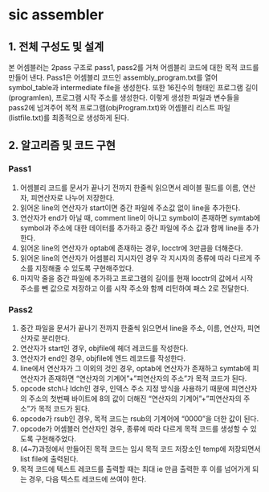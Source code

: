 # sic assembler
## 1. 전체 구성도 및 설계


본 어셈블러는 2pass 구조로 pass1, pass2를 거쳐 어셈블리 코드에 대한 목적 코드를 만들어 낸다. Pass1은 어셈블리 코드인 assembly_program.txt를 열어 symbol_table과 intermediate file을 생성한다. 또한 16진수의 형태인 프로그램 길이(programlen), 프로그램 시작 주소를 생성한다. 이렇게 생성한 파일과 변수들을 pass2에 넘겨주어 목적 프로그램(objProgram.txt)와 어셈블리 리스트 파일(listfile.txt)를 최종적으로 생성하게 된다.

## 2. 알고리즘 및 코드 구현

### Pass1
1. 어셈블리 코드를 문서가 끝나기 전까지 한줄씩 읽으면서 레이블 필드를 이름, 연산자, 피연산자로 나누어 저장한다.
2. 읽어온 line의 연산자가 start이면 중간 파일에 주소값 없이 line을 추가한다.
3. 연산자가 end가 아닐 때, comment line이 아니고 symbol이 존재하면 symtab에 symbol과 주소에 대한 데이터를 추가하고 중간 파일에 주소 값과 함께 line을 추가한다.
4. 읽어온 line의 연산자가 optab에 존재하는 경우, locctr에 3만큼을 더해준다.
5. 읽어온 line의 연산자가 어셈블리 지시자인 경우 각 지시자의 종류에 따라 다르게 주소를 지정해줄 수 있도록 구현해주었다.
6. 마지막 줄을 중간 파일에 추가하고 프로그램의 길이를 현재 locctr의 값에서 시작 주소를 뺀 값으로 저장하고 이를 시작 주소와 함께 리턴하여 패스 2로 전달한다.

### Pass2

1. 중간 파일을 문서가 끝나기 전까지 한줄씩 읽으면서 line을 주소, 이름, 연산자, 피연산자로 분리한다.
2. 연산자가 start인 경우, objfile에 헤더 레코드를 작성한다.
3. 연산자가 end인 경우, objfile에 엔드 레코드를 작성한다.
4. line에서 연산자가 그 이외의 것인 경우, optab에 연산자가 존재하고 symtab에 피연산자가 존재하면 “연산자의 기계어”+”피연산자의 주소”가 목적 코드가 된다.
5. opcode stch나 ldch인 경우, 인덱스 주소 지정 방식을 사용하기 때문에 피연산자의 주소의 첫번째 바이트에 8의 값이 더해진 “연산자의 기계어”+”피연산자의 주소”가 목적 코드가 된다.
6. opcode가 rsub인 경우, 목적 코드는 rsub의 기계어에 “0000”을 더한 값이 된다.
7. opcode가 어셈블러 연산자인 경우, 종류에 따라 다르게 목적 코드를 생성할 수 있도록 구현해주었다.
8. (4~7)과정에서 만들어진 목적 코드는 임시 목적 코드 저장소인 temp에 저장되면서 list file에 출력된다.
9. 목적 코드에 텍스트 레코드를 출력할 때는 최대 ie 만큼 출력한 후 이를 넘어가게 되는 경우, 다음 텍스트 레코드에 쓰여야 한다.
